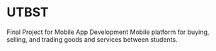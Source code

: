 # UTBST
Final Project for Mobile App Development 
Mobile platform for buying, selling, and trading goods and services between students. 
